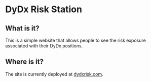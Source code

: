 # DyDx Risk Station

## What is it?
This is a simple website that allows people to see the risk exposure associated with their DyDx positions.

## Where is it?
The site is currently deployed at [dydxrisk.com](dydxrisk.com).

